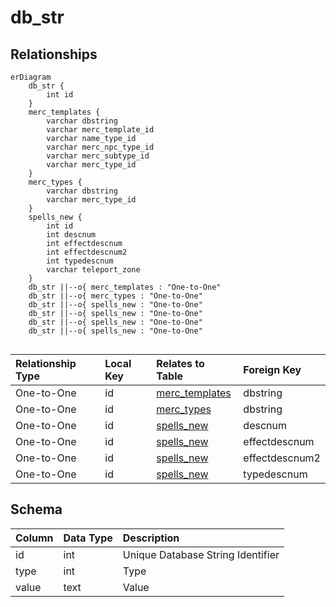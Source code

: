 # db_str

## Relationships

```mermaid
erDiagram
    db_str {
        int id
    }
    merc_templates {
        varchar dbstring
        varchar merc_template_id
        varchar name_type_id
        varchar merc_npc_type_id
        varchar merc_subtype_id
        varchar merc_type_id
    }
    merc_types {
        varchar dbstring
        varchar merc_type_id
    }
    spells_new {
        int id
        int descnum
        int effectdescnum
        int effectdescnum2
        int typedescnum
        varchar teleport_zone
    }
    db_str ||--o{ merc_templates : "One-to-One"
    db_str ||--o{ merc_types : "One-to-One"
    db_str ||--o{ spells_new : "One-to-One"
    db_str ||--o{ spells_new : "One-to-One"
    db_str ||--o{ spells_new : "One-to-One"
    db_str ||--o{ spells_new : "One-to-One"


```


| Relationship Type | Local Key | Relates to Table | Foreign Key |
| :--- | :--- | :--- | :--- |
| One-to-One | id | [merc_templates](../../schema/mercenaries/merc_templates.md) | dbstring |
| One-to-One | id | [merc_types](../../schema/mercenaries/merc_types.md) | dbstring |
| One-to-One | id | [spells_new](../../schema/spells/spells_new.md) | descnum |
| One-to-One | id | [spells_new](../../schema/spells/spells_new.md) | effectdescnum |
| One-to-One | id | [spells_new](../../schema/spells/spells_new.md) | effectdescnum2 |
| One-to-One | id | [spells_new](../../schema/spells/spells_new.md) | typedescnum |


## Schema

| Column | Data Type | Description |
| :--- | :--- | :--- |
| id | int | Unique Database String Identifier |
| type | int | Type |
| value | text | Value |

